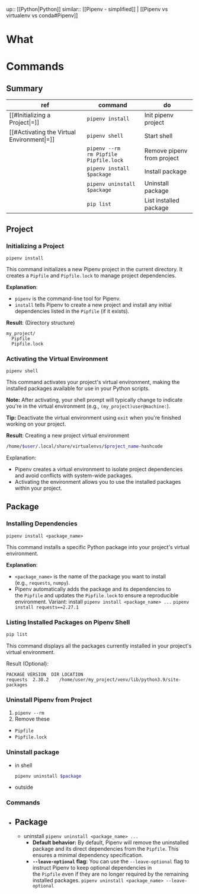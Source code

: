 up:: [[Python|Python]]
similar:: [[Pipenv - simplified]] | [[Pipenv vs virtualenv vs conda#Pipenv]]

# What
# Commands
## Summary
| ref                                        | command                                    | do                         |
| ------------------------------------------ | ------------------------------------------ | -------------------------- |
| [[#Initializing a Project\|=]]             | `pipenv install`                           | Init pipenv project        |
| [[#Activating the Virtual Environment\|=]] | `pipenv shell`                             | Start shell                |
|                                            | `pipenv --rm`<br>`rm Pipfile Pipfile.lock` | Remove pipenv from project |
|                                            | `pipenv install $package`                  | Install package            |
|                                            | `pipenv uninstall $package`                | Uninstall package          |
|                                            | `pip list`                                 | List installed package     |

## Project
### Initializing a Project
```
pipenv install
```
This command initializes a new Pipenv project in the current directory. It creates a `Pipfile` and `Pipfile.lock` to manage project dependencies.

**Explanation**:
- `pipenv` is the command-line tool for Pipenv.
- `install` tells Pipenv to create a new project and install any initial dependencies listed in the `Pipfile` (if it exists).

**Result**:
(Directory structure)
```
my_project/
  Pipfile
  Pipfile.lock
```

### Activating the Virtual Environment
```
pipenv shell
```
This command activates your project's virtual environment, making the installed packages available for use in your Python scripts.

**Note:** After activating, your shell prompt will typically change to indicate you're in the virtual environment (e.g., `(my_project)user@machine:`).

**Tip:** Deactivate the virtual environment using `exit` when you're finished working on your project.

**Result**:
Creating a new project virtual environment
```sh
/home/$user/.local/share/virtualenvs/$project_name-hashcode
```
Explanation:
- Pipenv creates a virtual environment to isolate project dependencies and avoid conflicts with system-wide packages.
- Activating the environment allows you to use the installed packages within your project.

## Package
### Installing Dependencies
```
pipenv install <package_name>
```
This command installs a specific Python package into your project's virtual environment.

**Explanation**:
- `<package_name>` is the name of the package you want to install (e.g., `requests`, `numpy`).
- Pipenv automatically adds the package and its dependencies to the `Pipfile` and updates the `Pipfile.lock` to ensure a reproducible environment.
Variant:
install `pipenv install <package_name> ...` 
	  `pipenv install requests==2.27.1`
### Listing Installed Packages on **Pipenv Shell**
```sh
pip list
```
This command displays all the packages currently installed in your project's virtual environment.

Result (Optional):
```
PACKAGE VERSION  DIR LOCATION
requests  2.30.2    /home/user/my_project/venv/lib/python3.9/site-packages
```


### Uninstall Pipenv from Project
1. `pipenv --rm`
2. Remove these
- `Pipfile` 
- `Pipfile.lock`

### Uninstall package
- in shell
	```sh
	pipenv uninstall $package
	```
- outside
	
### Commands
- Package
	- 
	- uninstall `pipenv uninstall <package_name> ...`
		- **Default behavior:** By default, Pipenv will remove the uninstalled package and its direct dependencies from the `Pipfile`. This ensures a minimal dependency specification.
		- **`--leave-optional` flag:** You can use the `--leave-optional` flag to instruct Pipenv to keep optional dependencies in the `Pipfile` even if they are no longer required by the remaining installed packages.
		  `pipenv uninstall <package_name> --leave-optional`
